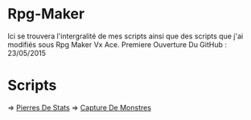# Rpg-Maker
Ici se trouvera l'intergralité de mes scripts ainsi que des scripts que j'ai modifiés sous Rpg Maker Vx Ace.
Premiere Ouverture Du GitHub : 23/05/2015

# Scripts
=> <a href="https://github.com/Zouzaka/Rpg-Maker/blob/Script-RMVXAce/Pierres-De-Stats/script.rb">Pierres De Stats</a>
=> <a href="https://github.com/Zouzaka/Rpg-Maker/blob/Script-RMVXAce/Capture-De-Monstres/script.rb">Capture De Monstres</a>
